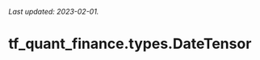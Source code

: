 <!--
This file is generated by a tool. Do not edit directly.
For open-source contributions the docs will be updated automatically.
-->

*Last updated: 2023-02-01.*

<div itemscope itemtype="http://developers.google.com/ReferenceObject">
<meta itemprop="name" content="tf_quant_finance.types.DateTensor" />
<meta itemprop="path" content="Stable" />
</div>

# tf_quant_finance.types.DateTensor

<!-- Insert buttons and diff -->

<table class="tfo-notebook-buttons tfo-api" align="left">
</table>





```python
tf_quant_finance.types.DateTensor(
    *args, **kwargs
)
```



<!-- Placeholder for "Used in" -->
